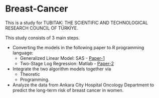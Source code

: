 # Breast-Cancer

This is a study for TUBITAK: THE SCIENTIFIC AND TECHNOLOGICAL RESEARCH COUNCIL OF TÜRKİYE.

This study consists of 3 main steps. 

- Converting the models in the following paper to R programming language:
  - Generalized Linear Model: SAS - [Paper-1](https://onlinelibrary.wiley.com/doi/abs/10.1111/j.0006-341X.2004.00170.x?casa_token=PyIp_pGj4usAAAAA%3AOfdrERnx7z4iuzUGSGn8Znhehygbb6dvX411fjqIJXLAXEmgjaxoKNqCGfI6wY5RI-qqa0BVU4U-)
  - Two-Stage Log Regression: Matlab - [Paper-2](https://www.tandfonline.com/doi/abs/10.1198/016214504000000124?casa_token=dTIaCX02L30AAAAA:S8juI-4-Vgtfi0B5ksb7eUHdgAif9kSlEkCO9hqPX4fL0yPwwCSGmHaDlMNL9Zo3c27jDN9J6g)
- Integrate the two algorithm models together via
  - Theoretic
  - Programming.
- Analyze the data from Ankara City Hospital Oncology Department to predict the long-term risk of breast cancer in women.


